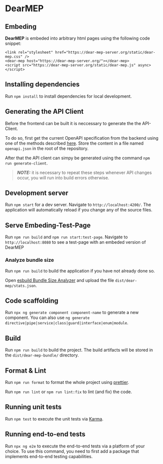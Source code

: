 # DearMEP

## Embeding

**DearMEP** is embeded into arbitrary html pages using the following code snippet:

    <link rel="stylesheet" href="https://dear-mep-server.org/static/dear-mep.css" />
    <dear-mep host="https://dear-mep-server.org/"></dear-mep>
    <script src="https://dear-mep-server.org/static/dear-mep.js" async></script>

## Installing dependencies

Run `npm install` to install dependencies for local development.

## Generating the API Client

Before the frontend can be built it is neccessary to generate the the API-Client.

To do so, first get the current OpenAPI specification from the backend using one of the methods described [here](../server/README.md#retrieving-the-openapi-specification). Store the content in a file named `openapi.json` in the root of the repository.

After that the API client can simpy be generated using the command `npm run generate-client`.

> **_NOTE:_** it is necessary to repeat these steps whenever API changes occur, you will run into build errors otherwise.

## Development server

Run `npm start` for a dev server. Navigate to `http://localhost:4200/`. The application will automatically reload if you change any of the source files.

## Serve Embeding-Test-Page

Run `npm run build` and `npm run start:test-page`. Navigate to `http://localhost:8080` to see a test-page with an embeded version of DearMEP

### Analyze bundle size

Run `npm run build` to build the application if you have not already done so.

Open [esbuild Bundle Size Analyzer](https://esbuild.github.io/analyze/) and upload the file `dist/dear-mep/stats.json`.

## Code scaffolding

Run `npx ng generate component component-name` to generate a new component. You can also use `ng generate directive|pipe|service|class|guard|interface|enum|module`.

## Build

Run `npm run build` to build the project. The build artifacts will be stored in the `dist/dear-mep-bundle/` directory.

## Format & Lint

Run `npm run format` to format the whole project using [prettier](https://prettier.io/).

Run `npm run lint` or `npm run lint:fix` to lint (and fix) the code.

## Running unit tests

Run `npm test` to execute the unit tests via [Karma](https://karma-runner.github.io).

## Running end-to-end tests

Run `npx ng e2e` to execute the end-to-end tests via a platform of your choice. To use this command, you need to first add a package that implements end-to-end testing capabilities.
